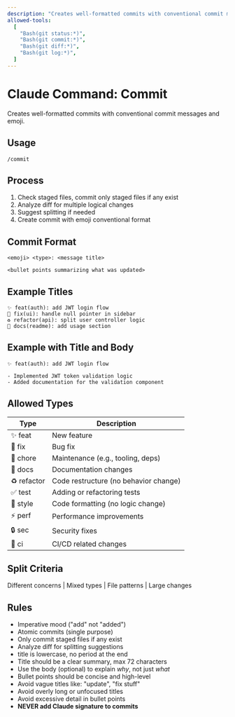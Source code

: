 ```yaml
---
description: "Creates well-formatted commits with conventional commit messages and emoji"
allowed-tools:
  [
    "Bash(git status:*)",
    "Bash(git commit:*)",
    "Bash(git diff:*)",
    "Bash(git log:*)",
  ]
---
```


# Claude Command: Commit

Creates well-formatted commits with conventional commit messages and emoji.

## Usage

```
/commit
```

## Process

1. Check staged files, commit only staged files if any exist
2. Analyze diff for multiple logical changes
3. Suggest splitting if needed
4. Create commit with emoji conventional format

## Commit Format

```
<emoji> <type>: <message title>

<bullet points summarizing what was updated>
```

## Example Titles

```
✨ feat(auth): add JWT login flow
🐛 fix(ui): handle null pointer in sidebar
♻️ refactor(api): split user controller logic
📝 docs(readme): add usage section
```

## Example with Title and Body

```
✨ feat(auth): add JWT login flow

- Implemented JWT token validation logic
- Added documentation for the validation component
```

## Allowed Types

| Type        | Description                           |
|-------------| ------------------------------------- |
| ✨ feat     | New feature                           |
| 🐛 fix      | Bug fix                               |
| 🔧 chore    | Maintenance (e.g., tooling, deps)     |
| 📝 docs     | Documentation changes                 |
| ♻️ refactor | Code restructure (no behavior change) |
| ✅ test     | Adding or refactoring tests           |
| 💄 style    | Code formatting (no logic change)     |
| ⚡️ perf     | Performance improvements              |
| 🔒️ sec      | Security fixes                        |
| 👷 ci       | CI/CD related changes                 |


## Split Criteria

Different concerns | Mixed types | File patterns | Large changes

## Rules

- Imperative mood ("add" not "added")
- Atomic commits (single purpose)
- Only commit staged files if any exist
- Analyze diff for splitting suggestions
- title is lowercase, no period at the end
- Title should be a clear summary, max 72 characters
- Use the body (optional) to explain *why*, not just *what*
- Bullet points should be concise and high-level
- Avoid vague titles like: "update", "fix stuff"
- Avoid overly long or unfocused titles
- Avoid excessive detail in bullet points
- **NEVER add Claude signature to commits**

